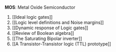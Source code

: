 **MOS**: Metal Oxide Semiconductor

1. [[Ideal logic gates]]
2. [[Logic level definitions and Noise margins]]
3. [[Dynamic response of Logic gates]]
4. [[Review of Boolean algebra]]
5. [[The Saturating Bipolar inverter]]
6. [[A Transistor-Transistor logic (TTL) prototype]]


